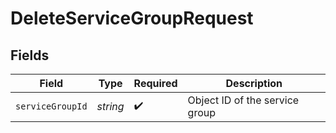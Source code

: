 # DeleteServiceGroupRequest


## Fields

| Field                          | Type                           | Required                       | Description                    |
| ------------------------------ | ------------------------------ | ------------------------------ | ------------------------------ |
| `serviceGroupId`               | *string*                       | :heavy_check_mark:             | Object ID of the service group |